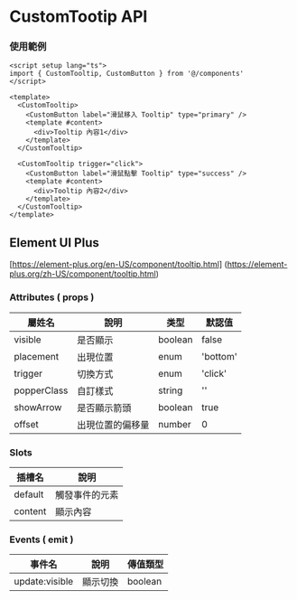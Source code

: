 # CustomTootip API

### 使用範例

```vue
<script setup lang="ts">
import { CustomTooltip, CustomButton } from '@/components'
</script>

<template>
  <CustomTooltip>
    <CustomButton label="滑鼠移入 Tooltip" type="primary" />
    <template #content>
      <div>Tooltip 內容1</div>
    </template>
  </CustomTooltip>

  <CustomTooltip trigger="click">
    <CustomButton label="滑鼠點擊 Tooltip" type="success" />
    <template #content>
      <div>Tooltip 內容2</div>
    </template>
  </CustomTooltip>
</template>
```

## Element UI Plus

[https://element-plus.org/en-US/component/tooltip.html]
(https://element-plus.org/zh-US/component/tooltip.html)

### Attributes ( props )

| 屬姓名      | 說明             | 类型    | 默認值   |
| ----------- | ---------------- | ------- | -------- |
| visible     | 是否顯示         | boolean | false    |
| placement   | 出現位置         | enum    | 'bottom' |
| trigger     | 切換方式         | enum    | 'click'  |
| popperClass | 自訂樣式         | string  | ''       |
| showArrow   | 是否顯示箭頭     | boolean | true     |
| offset      | 出現位置的偏移量 | number  | 0        |

### Slots

| 插槽名  | 說明           |
| ------- | -------------- |
| default | 觸發事件的元素 |
| content | 顯示內容       |

### Events ( emit )

| 事件名         | 說明     | 傳值類型 |
| -------------- | -------- | -------- |
| update:visible | 顯示切換 | boolean  |
